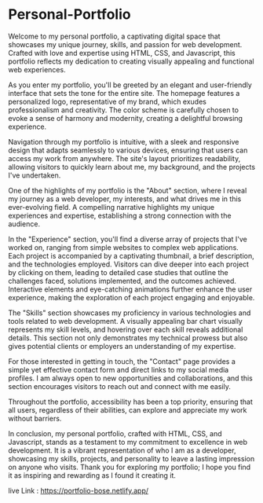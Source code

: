 # Personal-Portfolio

Welcome to my personal portfolio, a captivating digital space that showcases my unique journey, skills, and passion for web development. Crafted with love and expertise using HTML, CSS, and Javascript, this portfolio reflects my dedication to creating visually appealing and functional web experiences.

As you enter my portfolio, you'll be greeted by an elegant and user-friendly interface that sets the tone for the entire site. The homepage features a personalized logo, representative of my brand, which exudes professionalism and creativity. The color scheme is carefully chosen to evoke a sense of harmony and modernity, creating a delightful browsing experience.

Navigation through my portfolio is intuitive, with a sleek and responsive design that adapts seamlessly to various devices, ensuring that users can access my work from anywhere. The site's layout prioritizes readability, allowing visitors to quickly learn about me, my background, and the projects I've undertaken.

One of the highlights of my portfolio is the "About" section, where I reveal my journey as a web developer, my interests, and what drives me in this ever-evolving field. A compelling narrative highlights my unique experiences and expertise, establishing a strong connection with the audience.

In the "Experience" section, you'll find a diverse array of projects that I've worked on, ranging from simple websites to complex web applications. Each project is accompanied by a captivating thumbnail, a brief description, and the technologies employed. Visitors can dive deeper into each project by clicking on them, leading to detailed case studies that outline the challenges faced, solutions implemented, and the outcomes achieved. Interactive elements and eye-catching animations further enhance the user experience, making the exploration of each project engaging and enjoyable.

The "Skills" section showcases my proficiency in various technologies and tools related to web development. A visually appealing bar chart visually represents my skill levels, and hovering over each skill reveals additional details. This section not only demonstrates my technical prowess but also gives potential clients or employers an understanding of my expertise.

For those interested in getting in touch, the "Contact" page provides a simple yet effective contact form and direct links to my social media profiles. I am always open to new opportunities and collaborations, and this section encourages visitors to reach out and connect with me easily.

Throughout the portfolio, accessibility has been a top priority, ensuring that all users, regardless of their abilities, can explore and appreciate my work without barriers.

In conclusion, my personal portfolio, crafted with HTML, CSS, and Javascript, stands as a testament to my commitment to excellence in web development. It is a vibrant representation of who I am as a developer, showcasing my skills, projects, and personality to leave a lasting impression on anyone who visits. Thank you for exploring my portfolio; I hope you find it as inspiring and rewarding as I found it creating it.

live Link : https://portfolio-bose.netlify.app/
